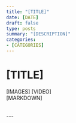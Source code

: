 ```yaml
---
title: "[TITLE]"
date: [DATE]
draft: false
type: posts
summary: "[DESCRIPTION]"
categories: 
- [CATEGORIES]
---
```

# [TITLE]
[IMAGES]
[VIDEO]
<br/>
[MARKDOWN]

<br/>
---
